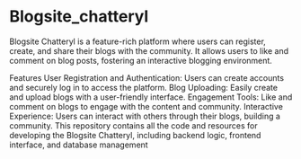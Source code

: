 # Blogsite_chatteryl
Blogsite Chatteryl is a feature-rich platform where users can register, create, and share their blogs with the community. It allows users to like and comment on blog posts, fostering an interactive blogging environment.

Features
User Registration and Authentication: Users can create accounts and securely log in to access the platform.
Blog Uploading: Easily create and upload blogs with a user-friendly interface.
Engagement Tools: Like and comment on blogs to engage with the content and community.
Interactive Experience: Users can interact with others through their blogs, building a community.
This repository contains all the code and resources for developing the Blogsite Chatteryl, including backend logic, frontend interface, and database management
